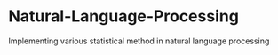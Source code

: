 # Natural-Language-Processing
Implementing various statistical method in natural language processing
